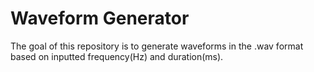 # Waveform Generator

The goal of this repository is to generate waveforms in the .wav format based on inputted frequency(Hz) and duration(ms).
